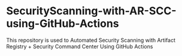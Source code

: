 # SecurityScanning-with-AR-SCC-using-GitHub-Actions
This repository is used to Automated Security Scanning with Artifact Registry + Security Command Center Using GitHub Actions

